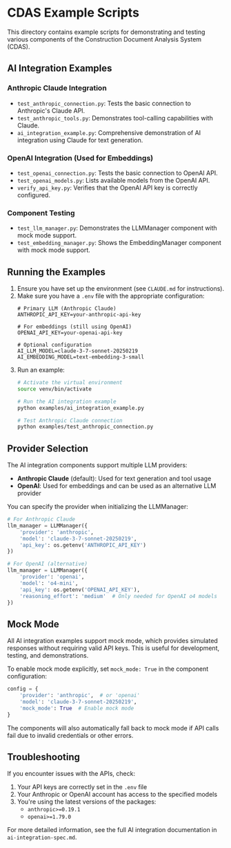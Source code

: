 # CDAS Example Scripts

This directory contains example scripts for demonstrating and testing various components of the Construction Document Analysis System (CDAS).

## AI Integration Examples

### Anthropic Claude Integration

- `test_anthropic_connection.py`: Tests the basic connection to Anthropic's Claude API.
- `test_anthropic_tools.py`: Demonstrates tool-calling capabilities with Claude.
- `ai_integration_example.py`: Comprehensive demonstration of AI integration using Claude for text generation.

### OpenAI Integration (Used for Embeddings)

- `test_openai_connection.py`: Tests the basic connection to OpenAI API.
- `test_openai_models.py`: Lists available models from the OpenAI API.
- `verify_api_key.py`: Verifies that the OpenAI API key is correctly configured.

### Component Testing

- `test_llm_manager.py`: Demonstrates the LLMManager component with mock mode support.
- `test_embedding_manager.py`: Shows the EmbeddingManager component with mock mode support.

## Running the Examples

1. Ensure you have set up the environment (see `CLAUDE.md` for instructions).
2. Make sure you have a `.env` file with the appropriate configuration:
   ```
   # Primary LLM (Anthropic Claude)
   ANTHROPIC_API_KEY=your-anthropic-api-key
   
   # For embeddings (still using OpenAI)
   OPENAI_API_KEY=your-openai-api-key
   
   # Optional configuration
   AI_LLM_MODEL=claude-3-7-sonnet-20250219
   AI_EMBEDDING_MODEL=text-embedding-3-small
   ```
3. Run an example:
   ```bash
   # Activate the virtual environment
   source venv/bin/activate
   
   # Run the AI integration example
   python examples/ai_integration_example.py
   
   # Test Anthropic Claude connection
   python examples/test_anthropic_connection.py
   ```

## Provider Selection

The AI integration components support multiple LLM providers:

- **Anthropic Claude** (default): Used for text generation and tool usage
- **OpenAI**: Used for embeddings and can be used as an alternative LLM provider

You can specify the provider when initializing the LLMManager:

```python
# For Anthropic Claude
llm_manager = LLMManager({
    'provider': 'anthropic',
    'model': 'claude-3-7-sonnet-20250219',
    'api_key': os.getenv('ANTHROPIC_API_KEY')
})

# For OpenAI (alternative)
llm_manager = LLMManager({
    'provider': 'openai',
    'model': 'o4-mini',
    'api_key': os.getenv('OPENAI_API_KEY'),
    'reasoning_effort': 'medium'  # Only needed for OpenAI o4 models
})
```

## Mock Mode

All AI integration examples support mock mode, which provides simulated responses without requiring valid API keys. This is useful for development, testing, and demonstrations.

To enable mock mode explicitly, set `mock_mode: True` in the component configuration:

```python
config = {
    'provider': 'anthropic',  # or 'openai'
    'model': 'claude-3-7-sonnet-20250219',
    'mock_mode': True  # Enable mock mode
}
```

The components will also automatically fall back to mock mode if API calls fail due to invalid credentials or other errors.

## Troubleshooting

If you encounter issues with the APIs, check:

1. Your API keys are correctly set in the `.env` file
2. Your Anthropic or OpenAI account has access to the specified models
3. You're using the latest versions of the packages:
   - `anthropic>=0.19.1`
   - `openai>=1.79.0`

For more detailed information, see the full AI integration documentation in `ai-integration-spec.md`.